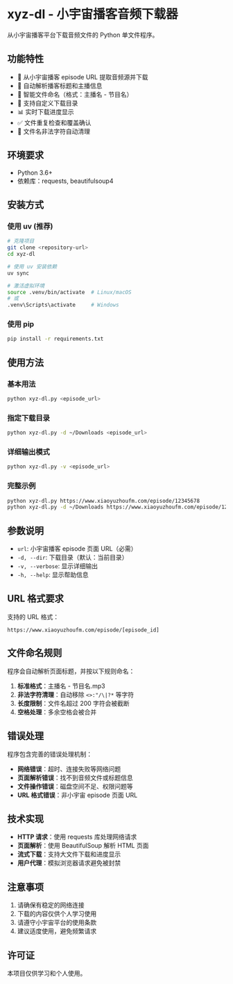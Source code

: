 # xyz-dl - 小宇宙播客音频下载器

从小宇宙播客平台下载音频文件的 Python 单文件程序。

## 功能特性

- 🎵 从小宇宙播客 episode URL 提取音频源并下载
- 📝 自动解析播客标题和主播信息
- 🔧 智能文件命名（格式：主播名 - 节目名）
- 📁 支持自定义下载目录
- 📊 实时下载进度显示
- ✅ 文件重复检查和覆盖确认
- 🚫 文件名非法字符自动清理

## 环境要求

- Python 3.6+
- 依赖库：requests, beautifulsoup4

## 安装方式

### 使用 uv (推荐)

```bash
# 克隆项目
git clone <repository-url>
cd xyz-dl

# 使用 uv 安装依赖
uv sync

# 激活虚拟环境
source .venv/bin/activate  # Linux/macOS
# 或
.venv\Scripts\activate     # Windows
```

### 使用 pip

```bash
pip install -r requirements.txt
```

## 使用方法

### 基本用法

```bash
python xyz-dl.py <episode_url>
```

### 指定下载目录

```bash
python xyz-dl.py -d ~/Downloads <episode_url>
```

### 详细输出模式

```bash
python xyz-dl.py -v <episode_url>
```

### 完整示例

```bash
python xyz-dl.py https://www.xiaoyuzhoufm.com/episode/12345678
python xyz-dl.py -d ~/Downloads https://www.xiaoyuzhoufm.com/episode/12345678
```

## 参数说明

- `url`: 小宇宙播客 episode 页面 URL（必需）
- `-d, --dir`: 下载目录（默认：当前目录）
- `-v, --verbose`: 显示详细输出
- `-h, --help`: 显示帮助信息

## URL 格式要求

支持的 URL 格式：
```
https://www.xiaoyuzhoufm.com/episode/[episode_id]
```

## 文件命名规则

程序会自动解析页面标题，并按以下规则命名：

1. **标准格式**：主播名 - 节目名.mp3
2. **非法字符清理**：自动移除 `<>:"/\|?*` 等字符
3. **长度限制**：文件名超过 200 字符会被截断
4. **空格处理**：多余空格会被合并

## 错误处理

程序包含完善的错误处理机制：

- **网络错误**：超时、连接失败等网络问题
- **页面解析错误**：找不到音频文件或标题信息
- **文件操作错误**：磁盘空间不足、权限问题等
- **URL 格式错误**：非小宇宙 episode 页面 URL

## 技术实现

- **HTTP 请求**：使用 requests 库处理网络请求
- **页面解析**：使用 BeautifulSoup 解析 HTML 页面
- **流式下载**：支持大文件下载和进度显示
- **用户代理**：模拟浏览器请求避免被封禁

## 注意事项

1. 请确保有稳定的网络连接
2. 下载的内容仅供个人学习使用
3. 请遵守小宇宙平台的使用条款
4. 建议适度使用，避免频繁请求

## 许可证

本项目仅供学习和个人使用。